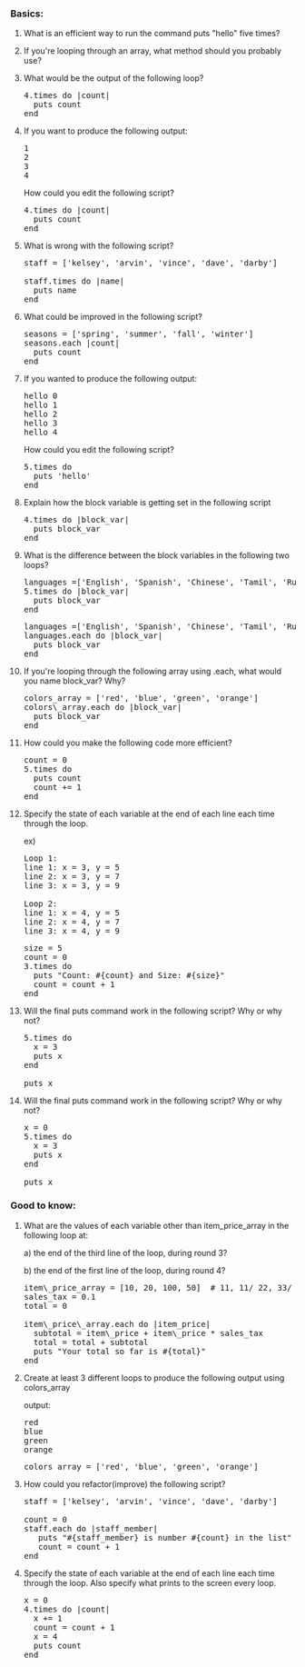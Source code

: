 ### Basics:

1. What is an efficient way to run the command puts "hello" five times?


1. If you're looping through an array, what method should you probably use?


1. What would be the output of the following loop?

   <pre>
   4.times do |count|
     puts count
   end
   </pre>


1. If you want to produce the following output:

   <pre>
   1
   2
   3
   4
   </pre>

   How could you edit the following script?

   <pre>
   4.times do |count|
     puts count
   end
   </pre>


1. What is wrong with the following script?

   <pre>
   staff = ['kelsey', 'arvin', 'vince', 'dave', 'darby']

   staff.times do |name|
     puts name
   end
   </pre>


1. What could be improved in the following script?

   <pre>
   seasons = ['spring', 'summer', 'fall', 'winter']
   seasons.each |count|
     puts count
   end
   </pre>


1. If you wanted to produce the following output:

   <pre>
   hello 0
   hello 1
   hello 2
   hello 3
   hello 4
   </pre>

   How could you edit the following script?

   <pre>
   5.times do
     puts 'hello'
   end
   </pre>


1. Explain how the block variable is getting set in the following script

   <pre>
   4.times do |block_var|
     puts block_var
   end
   </pre>


1. What is the difference between the block variables in the following two loops?

   <pre>
   languages =['English', 'Spanish', 'Chinese', 'Tamil', 'Russian']
   5.times do |block_var|
     puts block_var
   end
   </pre>

   <pre>
   languages =['English', 'Spanish', 'Chinese', 'Tamil', 'Russian']
   languages.each do |block_var|
     puts block_var
   end
   </pre>


1. If you're looping through the following array using .each, what would you name block_var? Why?

   <pre>
   colors_array = ['red', 'blue', 'green', 'orange']
   colors\_array.each do |block_var|
     puts block_var
   end
   </pre>


1. How could you make the following code more efficient?

   <pre>
   count = 0
   5.times do
     puts count
     count += 1
   end
   </pre>


1. Specify the state of each variable at the end of each line each time through the loop.

   ex)
   <pre>
   Loop 1:
   line 1: x = 3, y = 5
   line 2: x = 3, y = 7
   line 3: x = 3, y = 9

   Loop 2:
   line 1: x = 4, y = 5
   line 2: x = 4, y = 7
   line 3: x = 4, y = 9
   </pre>

   <pre>
   size = 5
   count = 0
   3.times do
     puts "Count: #{count} and Size: #{size}"
     count = count + 1
   end
   </pre>


1. Will the final puts command work in the following script? Why or why not?

   <pre>
   5.times do
     x = 3
     puts x
   end

   puts x
   </pre>


1. Will the final puts command work in the following script? Why or why not?

   <pre>
   x = 0
   5.times do
     x = 3
     puts x
   end

   puts x
   </pre>

### Good to know:

1. What are the values of each variable other than item\_price\_array in the following loop at:

   a) the end of the third line of the loop, during round 3?

   b) the end of the first line of the loop, during round 4?

   <pre>
   item\_price_array = [10, 20, 100, 50]  # 11, 11/ 22, 33/ 110, 143/ 55, 143
   sales_tax = 0.1
   total = 0

   item\_price\_array.each do |item_price|
     subtotal = item\_price + item\_price * sales_tax
     total = total + subtotal
     puts "Your total so far is #{total}"
   end
   </pre>


1. Create at least 3 different loops to produce the following output using colors_array

   output:
   <pre>
   red
   blue
   green
   orange
   </pre>

   <pre>
   colors_array = ['red', 'blue', 'green', 'orange']
   </pre>


1. How could you refactor(improve) the following script?

   <pre>
   staff = ['kelsey', 'arvin', 'vince', 'dave', 'darby']

   count = 0
   staff.each do |staff_member|
      puts "#{staff_member} is number #{count} in the list"
      count = count + 1
   end
   </pre>


1. Specify the state of each variable at the end of each line each time through the loop. Also specify what prints to the screen every loop.

   <pre>
   x = 0
   4.times do |count|
     x += 1
     count = count + 1
     x = 4
     puts count
   end
   </pre>
